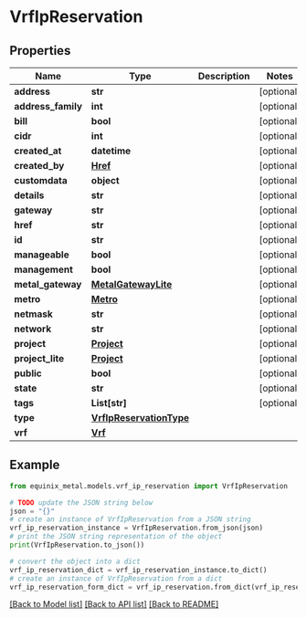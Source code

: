 # VrfIpReservation


## Properties

Name | Type | Description | Notes
------------ | ------------- | ------------- | -------------
**address** | **str** |  | [optional] 
**address_family** | **int** |  | [optional] 
**bill** | **bool** |  | [optional] 
**cidr** | **int** |  | [optional] 
**created_at** | **datetime** |  | [optional] 
**created_by** | [**Href**](Href.md) |  | [optional] 
**customdata** | **object** |  | [optional] 
**details** | **str** |  | [optional] 
**gateway** | **str** |  | [optional] 
**href** | **str** |  | [optional] 
**id** | **str** |  | [optional] 
**manageable** | **bool** |  | [optional] 
**management** | **bool** |  | [optional] 
**metal_gateway** | [**MetalGatewayLite**](MetalGatewayLite.md) |  | [optional] 
**metro** | [**Metro**](Metro.md) |  | [optional] 
**netmask** | **str** |  | [optional] 
**network** | **str** |  | [optional] 
**project** | [**Project**](Project.md) |  | [optional] 
**project_lite** | [**Project**](Project.md) |  | [optional] 
**public** | **bool** |  | [optional] 
**state** | **str** |  | [optional] 
**tags** | **List[str]** |  | [optional] 
**type** | [**VrfIpReservationType**](VrfIpReservationType.md) |  | 
**vrf** | [**Vrf**](Vrf.md) |  | 

## Example

```python
from equinix_metal.models.vrf_ip_reservation import VrfIpReservation

# TODO update the JSON string below
json = "{}"
# create an instance of VrfIpReservation from a JSON string
vrf_ip_reservation_instance = VrfIpReservation.from_json(json)
# print the JSON string representation of the object
print(VrfIpReservation.to_json())

# convert the object into a dict
vrf_ip_reservation_dict = vrf_ip_reservation_instance.to_dict()
# create an instance of VrfIpReservation from a dict
vrf_ip_reservation_form_dict = vrf_ip_reservation.from_dict(vrf_ip_reservation_dict)
```
[[Back to Model list]](../README.md#documentation-for-models) [[Back to API list]](../README.md#documentation-for-api-endpoints) [[Back to README]](../README.md)


